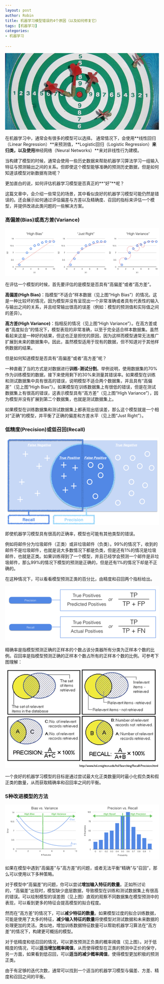 ```yaml
---
layout: post
author: Robin
title: 机器学习模型错误的4个原因（以及如何修复它）
tags: [机器学习]
categories:
- 机器学习

---  
```



![](/assets/darts-857092_12801.jpg)

在机器学习中，通常会有很多的模型可以选择。 通常情况下，会使用**线性回归（Linear Regression）**来预测值，**Logistic回归（Logistic Regression）**来归类，以及使用**神经网络（Neural Networks）**来对非线性行为建模。

当构建了模型的时候，通常会使用一些历史数据来帮助机器学习算法学习一组输入特征与预测输出之间的关系。但即使这个模型能够准确的预测历史数据，但是如何知道该模型对新数据有效呢？

更加直白的说，如何评估机器学习模型是否真正的**“好”**呢？

这篇文章中，会介绍一些常见的场景，其中看似良好的机器学习模型可能仍然是错误的。还会展示如何通过评估偏差与方差以及精确度、召回的指标来评估一个模型，并提供改进此类问题的一些解决方案。

### **高偏差(Bias)或高方差(Variance)**

![](/assets/highbiasorhighvariance.png)

在评估一个模型的时候，首先要评估的是模型是否具有“高偏差”或者“高方差”。

**高偏差(High Bias)**：指模型“不适合”样本数据（见上图“High Bias”）的情况。这是一种比较坏的情况，因为模型并没有呈现出一个非常准确或者具有代表性的输入与输出之间的关系，并且经常输出很高的误差（例如：模型的预测值和实际值之间的差异）。

**高方差(High Variance)**：指相反的情况（见上图“High Variance”）。在高方差或者“高度拟合”的情况下，模型表现的非常准确，以至于完全适合样本数据集。虽然看起来这是一种好的结果，但这也正是担忧的原因，因为这样而模型通常无法推广扩展到未来的数据集中。因此，虽然模型适用于现有的数据，但不知道对于其他样例数据的结果。

但是如何知道模型是否具有“高偏差”或者“高方差”呢？

一种直截了当的方式是对数据进行**训练-测试分割**。举例说明，使用数据集的70%作为训练模型的数据，接下来使用剩下的30%来测量其错误率。如果模型在训练和测试数据集中具有很高的错误，说明模型不适合两个数据集，并且具有“高偏差”（见上图“High Bias”）。如果模型在训练数据集上有很低的错误，但是在测试数据集上有很高的错误，这表示模型具有“高方差”（见上图“High Variance”），因为模型并没有扩展到第二个数据集，也就是测试数据集上。

如果模型在训练数据集和测试数据集上都表现出低误差，那么这个模型就是一个相对“正确”的模型，并平衡了正确的偏差和方差水平（见上图“Just Right”）。


### **低精度(Precision)或低召回(Recall)**

![](/assets/LowPrecisionLowRecall.png)

即使机器学习模型具有很高的正确率，模型也可能有其他类型的错误。

例如将邮件分为垃圾邮件（正类）或非垃圾邮件（负类）。99%的情况下，收到的邮件不是垃圾邮件，也就是说大多数情况下都是负类，但是还有1%的情况是垃圾邮件，也就是正类。如果训练得到了一个模型，并且已经学会预测一个邮件是非垃圾邮件，那么99%的情况下模型的预测是正确的，但是还有1%的情况下却是不正确的。

在这种情况下，可以看看模型预测正类的百分比，由精度和召回两个指标给出。

![](/assets/precision_recall.png)

精确率是指模型预测正确的正样本的个数占该分类器所有分类为正样本个数的比例。召回率是指模型预测正确的正样本个数占所有的正样本个数的比例。可参考下图理解：

![](/assets/20111124212141974.jpg)

一个良好的机器学习模型的目标是通过尝试最大化正类数量同时最小化假负类和假正类的数量，从而获取精确率和召回率之间的平衡。

### **5种改进模型的方法**

![](/assets/5waytoimprovemodel.png)

如果在模型中遇到"高偏差"与"高方差"的问题，或者无法平衡“精确”与“召回”，那么可以使用以下多种策略。

对于模型中“高偏差”的问题，你可以尝试**增加输入特征的数量**。正如所讨论的，“高偏差”出现时，模型缺少底层数据，导致模型在训练和测试数据集上有很高的错误。可以绘制模型的误差图（见上图）直观的观察不同数据集在模型预测中的表现，可以看到更多的特征会提高模型的拟合程度。

然而在“高方差”的情况下，可以**减少特征的数量**。如果模型过度的拟合训练数据，可能是使用了太多的特征，**减少输入特征的数量**将使模型对测试数据和未来数据的处理更加的灵活。类似地，增加训练数据特征数量可以帮助机器学习算法在“高方差”的情况下，构建更可概括的模型。

对于低精度和低召回的情况，可以更改预测正负类的概率阈值（见上图）。对于低精度的情况，可以**适当增加概率阈值**，从而使得模型在正类的预测中正价的保守，另一方面，如果看到低召回，可以**适当的减少概率阈值**，使得模型更加积极的预测正类。

由于有足够的迭代次数，通常可以找到一个适当的机器学习模型与偏差、方差、精度和召回之间的平衡。





